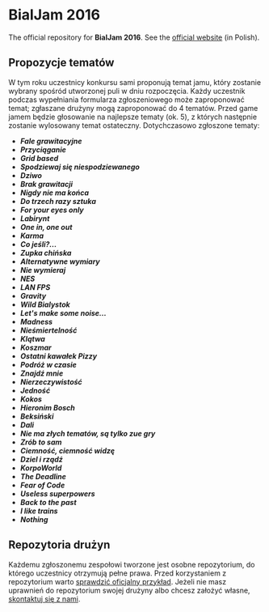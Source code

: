 # BialJam 2016
The official repository for **BialJam 2016**. See the [official website](http://bialjam.wi.pb.edu.pl/) (in Polish).

## Propozycje tematów
W tym roku uczestnicy konkursu sami proponują temat jamu, który zostanie wybrany spośród utworzonej puli w dniu rozpoczęcia. Każdy uczestnik podczas wypełniania formularza zgłoszeniowego może zaproponować temat; zgłaszane drużyny mogą zaproponować do 4 tematów. Przed game jamem będzie głosowanie na najlepsze tematy (ok. 5), z których następnie zostanie wylosowany temat ostateczny. Dotychczasowo zgłoszone tematy:

- ***Fale grawitacyjne***
- ***Przyciąganie***
- ***Grid based***
- ***Spodziewaj się niespodziewanego***
- ***Dziwo***
- ***Brak grawitacji***
- ***Nigdy nie ma końca***
- ***Do trzech razy sztuka***
- ***For your eyes only***
- ***Labirynt***
- ***One in, one out***
- ***Karma***
- ***Co jeśli?...***
- ***Zupka chińska***
- ***Alternatywne wymiary***
- ***Nie wymieraj***
- ***NES***
- ***LAN FPS***
- ***Gravity***
- ***Wild Bialystok***
- ***Let's make some noise...***
- ***Madness***
- ***Nieśmiertelność***
- ***Klątwa***
- ***Koszmar***
- ***Ostatni kawałek Pizzy***
- ***Podróż w czasie***
- ***Znajdź mnie***
- ***Nierzeczywistość***
- ***Jedność***
- ***Kokos***
- ***Hieronim Bosch***
- ***Beksiński***
- ***Dali***
- ***Nie ma złych tematów, są tylko zue gry***
- ***Zrób to sam***
- ***Ciemność, ciemność widzę***
- ***Dziel i rządź***
- ***KorpoWorld***
- ***The Deadline***
- ***Fear of Code***
- ***Useless superpowers***
- ***Back to the past***
- ***I like trains***
- ***Nothing***

## Repozytoria drużyn
Każdemu zgłoszonemu zespołowi tworzone jest osobne repozytorium, do którego uczestnicy otrzymują pełne prawa. Przed korzystaniem z repozytorium warto [sprawdzić oficjalny przykład](https://github.com/BialJam/example). Jeżeli nie masz uprawnień do repozytorium swojej drużyny albo chcesz założyć własne, [skontaktuj się z nami](http://bialjam.wi.pb.edu.pl/kontakt/).
